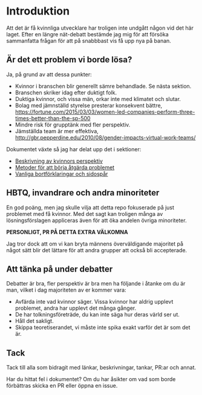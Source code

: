 Introduktion
============

Att det är få kvinnliga utvecklare har troligen inte undgått någon vid det här laget. Efter en längre nät-debatt bestämde jag mig för att försöka sammanfatta frågan för att på snabbbast vis få upp nya på banan.

Är det ett problem vi borde lösa?
---------------------------------

Ja, på grund av att dessa punkter:

- Kvinnor i branschen blir generellt sämre behandlade. Se nästa sektion.
- Branschen skriker idag efter duktigt folk.
- Duktiga kvinnor, och vissa män, orkar inte med klimatet och slutar.
- Bolag med jämnställd styrelse presterar konsekvent bättre,  https://fortune.com/2015/03/03/women-led-companies-perform-three-times-better-than-the-sp-500
- Mindre risk för grupptänk med fler perspektiv.
- Jämställda team är mer effektiva, http://gbr.pepperdine.edu/2010/08/gender-impacts-virtual-work-teams/

Dokumentet växte så jag har delat upp det i sektioner:
- [Beskrivning av kvinnors perspektiv](womens_perspective.md)
- [Metoder för att börja åtgärda problemet](solutions.md)
- [Vanliga bortförklaringar och sidospår](mansplainations.md)

HBTQ, invandrare och andra minoriteter
-----------------------------------------------

En god poäng, men jag skulle vilja att detta repo fokuserade på just problemet med få kvinnor. Med det sagt kan troligen många av lösningsförslagen appliceras även för att öka andelen övriga minoriteter.

**PERSONLIGT, PR PÅ DETTA EXTRA VÄLKOMNA**

Jag tror dock att om vi kan bryta männens överväldigande majoritet på något sätt blir det lättare för att andra grupper att också bli accepterade.

Att tänka på under debatter
---------------------------

Debatter är bra, fler perspektiv är bra men ha följande i åtanke om du är man, vilket i dag majoriteten av er kommer vara:

- Avfärda inte vad kvinnor säger. Vissa kvinnor har aldrig upplevt problemet, andra har upplevt det många gånger.
- De har tolkningsföreträde, du kan inte säga hur deras värld ser ut.
- Håll det sakligt.
- Skippa teoretiserandet, vi måste inte spika exakt varför det är som det är.

Tack
----

Tack till alla som bidragit med länkar, beskrivningar, tankar, PR:ar och annat.

Har du hittat fel i dokumentet? Om du har åsikter om vad som borde förbättras skicka en PR eller öppna en issue.
